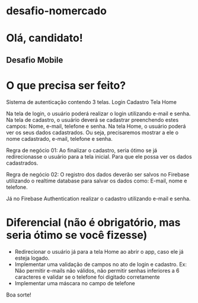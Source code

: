# desafio-nomercado

# Olá, candidato!

## Desafio Mobile

# O que precisa ser feito? 

Sistema de autenticação contendo 3 telas.
Login
Cadastro
Tela Home

Na tela de login, o usuário poderá realizar o login utilizando e-mail e senha. 
Na tela de cadastro, o usuário deverá se cadastrar preenchendo estes campos: Nome, e-mail, telefone e senha.
Na tela Home, o usuário poderá ver os seus dados cadastrados. Ou seja, precisaremos mostrar a ele o nome cadastrado, e-mail, telefone e senha.


Regra de negócio 01: 
Ao finalizar o cadastro, seria ótimo se já redirecionasse o usuário para a tela inicial. Para que ele possa ver os dados cadastrados.

Regra de negócio 02: 
O registro dos dados deverão ser salvos no Firebase utilizando o realtime database para salvar os dados como: E-mail, nome e telefone. 

Já no Firebase Authentication realizar o cadastro utilizando e-mail e senha.


# Diferencial (não é obrigatório, mas seria ótimo se você fizesse)
- Redirecionar o usuário já para a tela Home ao abrir o app, caso ele já esteja logado.
- Implementar uma validação de campos no ato de login e cadastro. Ex: Não permitir e-mails não válidos, não permitir senhas inferiores a 6 caracteres e validar se o telefone foi digitado corretamente
- Implementar uma máscara no campo de telefone


Boa sorte!



